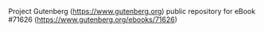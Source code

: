 Project Gutenberg (https://www.gutenberg.org) public repository
for eBook #71626 (https://www.gutenberg.org/ebooks/71626)
